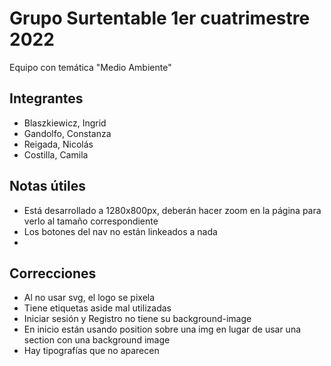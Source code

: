 # Grupo Surtentable 1er cuatrimestre 2022
Equipo con temática "Medio Ambiente" 

## Integrantes
* Blaszkiewicz, Ingrid
* Gandolfo, Constanza
* Reigada, Nicolás
* Costilla, Camila

## Notas útiles
* Está desarrollado a 1280x800px, deberán hacer zoom en la página para verlo al tamaño correspondiente
* Los botones del nav no están linkeados a nada
* 

## Correcciones
* Al no usar svg, el logo se pixela
* Tiene etiquetas aside mal utilizadas
* Iniciar sesión y Registro no tiene su background-image
* En inicio están usando position sobre una img en lugar de usar una section con una background image
* Hay tipografías que no aparecen
